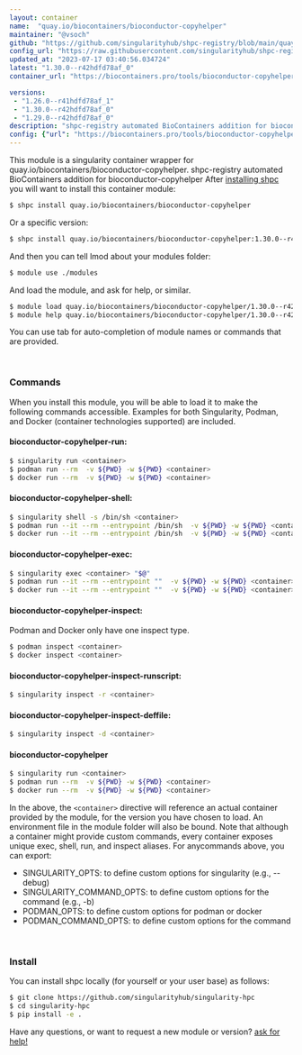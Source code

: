 ```yaml
---
layout: container
name:  "quay.io/biocontainers/bioconductor-copyhelper"
maintainer: "@vsoch"
github: "https://github.com/singularityhub/shpc-registry/blob/main/quay.io/biocontainers/bioconductor-copyhelper/container.yaml"
config_url: "https://raw.githubusercontent.com/singularityhub/shpc-registry/main/quay.io/biocontainers/bioconductor-copyhelper/container.yaml"
updated_at: "2023-07-17 03:40:56.034724"
latest: "1.30.0--r42hdfd78af_0"
container_url: "https://biocontainers.pro/tools/bioconductor-copyhelper"

versions:
 - "1.26.0--r41hdfd78af_1"
 - "1.30.0--r42hdfd78af_0"
 - "1.29.0--r42hdfd78af_0"
description: "shpc-registry automated BioContainers addition for bioconductor-copyhelper"
config: {"url": "https://biocontainers.pro/tools/bioconductor-copyhelper", "maintainer": "@vsoch", "description": "shpc-registry automated BioContainers addition for bioconductor-copyhelper", "latest": {"1.30.0--r42hdfd78af_0": "sha256:574b20e16da52b0474858d9c891a3f0947a4c29b12c19659a9b3ebb306dc0448"}, "tags": {"1.26.0--r41hdfd78af_1": "sha256:0f5763cfaf27bcfd469950f45f9f33e406698ac17e38dd87ab66c44afcfcd66a", "1.30.0--r42hdfd78af_0": "sha256:574b20e16da52b0474858d9c891a3f0947a4c29b12c19659a9b3ebb306dc0448", "1.29.0--r42hdfd78af_0": "sha256:a8a3eb212f159af40fda74460752f5d59275a5544464b35d4c101afa8df4c5cd"}, "docker": "quay.io/biocontainers/bioconductor-copyhelper"}
---
```


This module is a singularity container wrapper for quay.io/biocontainers/bioconductor-copyhelper.
shpc-registry automated BioContainers addition for bioconductor-copyhelper
After [installing shpc](#install) you will want to install this container module:


```bash
$ shpc install quay.io/biocontainers/bioconductor-copyhelper
```

Or a specific version:

```bash
$ shpc install quay.io/biocontainers/bioconductor-copyhelper:1.30.0--r42hdfd78af_0
```

And then you can tell lmod about your modules folder:

```bash
$ module use ./modules
```

And load the module, and ask for help, or similar.

```bash
$ module load quay.io/biocontainers/bioconductor-copyhelper/1.30.0--r42hdfd78af_0
$ module help quay.io/biocontainers/bioconductor-copyhelper/1.30.0--r42hdfd78af_0
```

You can use tab for auto-completion of module names or commands that are provided.

<br>

### Commands

When you install this module, you will be able to load it to make the following commands accessible.
Examples for both Singularity, Podman, and Docker (container technologies supported) are included.

#### bioconductor-copyhelper-run:

```bash
$ singularity run <container>
$ podman run --rm  -v ${PWD} -w ${PWD} <container>
$ docker run --rm  -v ${PWD} -w ${PWD} <container>
```

#### bioconductor-copyhelper-shell:

```bash
$ singularity shell -s /bin/sh <container>
$ podman run --it --rm --entrypoint /bin/sh  -v ${PWD} -w ${PWD} <container>
$ docker run --it --rm --entrypoint /bin/sh  -v ${PWD} -w ${PWD} <container>
```

#### bioconductor-copyhelper-exec:

```bash
$ singularity exec <container> "$@"
$ podman run --it --rm --entrypoint ""  -v ${PWD} -w ${PWD} <container> "$@"
$ docker run --it --rm --entrypoint ""  -v ${PWD} -w ${PWD} <container> "$@"
```

#### bioconductor-copyhelper-inspect:

Podman and Docker only have one inspect type.

```bash
$ podman inspect <container>
$ docker inspect <container>
```

#### bioconductor-copyhelper-inspect-runscript:

```bash
$ singularity inspect -r <container>
```

#### bioconductor-copyhelper-inspect-deffile:

```bash
$ singularity inspect -d <container>
```



#### bioconductor-copyhelper

```bash
$ singularity run <container>
$ podman run --rm  -v ${PWD} -w ${PWD} <container>
$ docker run --rm  -v ${PWD} -w ${PWD} <container>
```


In the above, the `<container>` directive will reference an actual container provided
by the module, for the version you have chosen to load. An environment file in the
module folder will also be bound. Note that although a container
might provide custom commands, every container exposes unique exec, shell, run, and
inspect aliases. For anycommands above, you can export:

 - SINGULARITY_OPTS: to define custom options for singularity (e.g., --debug)
 - SINGULARITY_COMMAND_OPTS: to define custom options for the command (e.g., -b)
 - PODMAN_OPTS: to define custom options for podman or docker
 - PODMAN_COMMAND_OPTS: to define custom options for the command

<br>

### Install

You can install shpc locally (for yourself or your user base) as follows:

```bash
$ git clone https://github.com/singularityhub/singularity-hpc
$ cd singularity-hpc
$ pip install -e .
```

Have any questions, or want to request a new module or version? [ask for help!](https://github.com/singularityhub/singularity-hpc/issues)